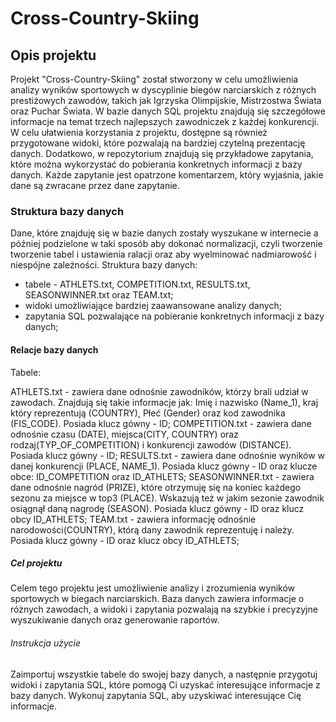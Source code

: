 # Cross-Country-Skiing
## Opis projektu
Projekt "Cross-Country-Skiing" został stworzony w celu umożliwienia analizy wyników sportowych w dyscyplinie biegów narciarskich z różnych prestiżowych zawodów,
takich jak Igrzyska Olimpijskie, Mistrzostwa Świata oraz Puchar Świata.
W bazie danych SQL projektu znajdują się szczegółowe informacje na temat trzech najlepszych zawodniczek z każdej konkurencji.
W celu ułatwienia korzystania z projektu, dostępne są również przygotowane widoki, które pozwalają na bardziej czytelną prezentację danych.
Dodatkowo, w repozytorium znajdują się przykładowe zapytania, które można wykorzystać do pobierania konkretnych informacji z bazy danych. 
Każde zapytanie jest opatrzone komentarzem, który wyjaśnia, jakie dane są zwracane przez dane zapytanie.

### Struktura bazy danych 
Dane, które znajduję się w bazie danych zostały wyszukane w internecie a później podzielone w taki sposób aby dokonać normalizacji, czyli tworzenie tworzenie tabel i ustawienia ralacji oraz aby wyelminować nadmiarowość i niespójne zależności. 
Struktura bazy danych:
* tabele - ATHLETS.txt, COMPETITION.txt, RESULTS.txt, SEASONWINNER.txt oraz TEAM.txt;
* widoki umożliwiające bardziej zaawansowane analizy danych;
* zapytania SQL pozwalające na pobieranie konkretnych informacji z bazy danych;
####  Relacje bazy danych 
Tabele:

ATHLETS.txt - zawiera dane odnośnie zawodników, którzy brali udział w zawodach. Znajdują się takie informacje jak: Imię i nazwisko (Name_1), kraj który reprezentują (COUNTRY), Płeć (Gender) oraz kod zawodnika (FIS_CODE). Posiada klucz gówny - ID;
COMPETITION.txt - zawiera dane odnośnie czasu (DATE), miejsca(CITY, COUNTRY) oraz rodzaj(TYP_OF_COMPETITION) i  konkurencji zawodów (DISTANCE). Posiada klucz gówny - ID;
RESULTS.txt - zawiera dane odnośnie wyników w danej konkurencji (PLACE, NAME_1). Posiada klucz gówny - ID oraz klucze obce: ID_COMPETITION oraz ID_ATHLETS;
SEASONWINNER.txt - zawiera dane odnośnie nagród (PRIZE), które otrzymuję się na koniec każdego sezonu za miejsce w top3 (PLACE). Wskazują też w jakim sezonie zawodnik osiągnął daną nagrodę (SEASON). Posiada klucz gówny - ID oraz klucz obcy ID_ATHLETS;
TEAM.txt - zawiera informację odnośnie narodowości(COUNTRY), którą dany zawodnik reprezentuję i należy. Posiada klucz gówny - ID oraz klucz obcy ID_ATHLETS;

##### Cel projektu
Celem tego projektu jest umożliwienie analizy i zrozumienia wyników sportowych w biegach narciarskich. Baza danych zawiera informacje o różnych zawodach,
a widoki i zapytania pozwalają na szybkie i precyzyjne wyszukiwanie danych oraz generowanie raportów.

###### Instrukcja użycie
Zaimportuj wszystkie tabele do swojej bazy danych, a następnie  przygotuj widoki i zapytania SQL, które pomogą Ci uzyskać interesujące informacje z bazy danych. Wykonuj zapytania SQL, aby uzyskiwać interesujące Cię informacje.
